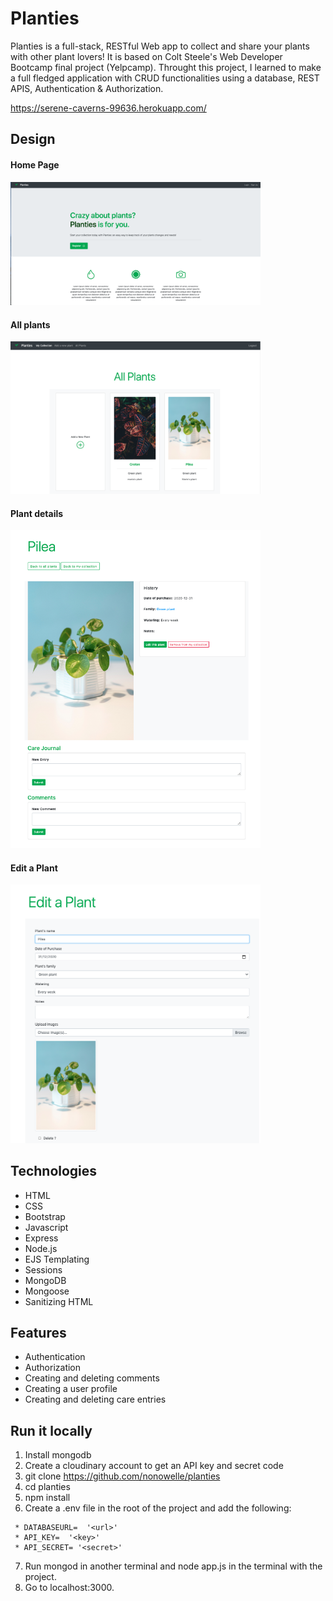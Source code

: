 # Planties
Planties is a full-stack, RESTful Web app to collect and share your plants with other plant lovers!
It is based on Colt Steele's Web Developer Bootcamp final project (Yelpcamp). Throught this project, I learned to make a full fledged application with CRUD functionalities using a database, REST APIS, Authentication & Authorization.

https://serene-caverns-99636.herokuapp.com/

## Design

#### Home Page
<img src="./public/home.png" width="400"/>

#### All plants
<img src="./public/all-plants.png" width="400"/>

#### Plant details
<img src="./public/one-plant.png"  width="400"/>

#### Edit a Plant
<img src="./public/edit-plant.png" width="400"/>

## Technologies
* HTML
* CSS
* Bootstrap
* Javascript
* Express
* Node.js
* EJS Templating
* Sessions
* MongoDB
* Mongoose
* Sanitizing HTML


## Features

* Authentication
* Authorization
* Creating and deleting comments
* Creating a user profile
* Creating and deleting care entries


## Run it locally
1. Install mongodb
2. Create a cloudinary account to get an API key and secret code
3. git clone https://github.com/nonowelle/planties
4. cd planties
5. npm install
6. Create a .env file in the root of the project and add the following:
````
 * DATABASEURL=  '<url>'
 * API_KEY=  '<key>'
 * API_SECRET= '<secret>'
 ````
7. Run mongod in another terminal and node app.js in the terminal with the project.
8. Go to localhost:3000.





